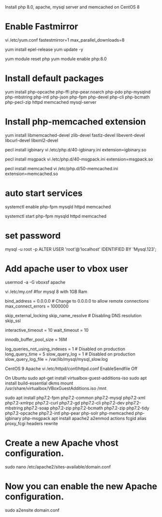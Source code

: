 Install php 8.0, apache, mysql server and memcached on CentOS 8

# Enable Fastmirror
vi /etc/yum.conf
fastestmirror=1
max_parallel_downloads=8

yum install epel-release
yum update -y

yum module reset php
yum module enable php:8.0

# Install default packages

yum install php-opcache php-ffi php-pear.noarch php-pdo php-mysqlnd php-mbstring php-intl php-json php-fpm php-devel php-cli php-bcmath php-pecl-zip httpd memcached mysql-server

# Install php-memcached extension
yum install libmemcached-devel zlib-devel fastlz-devel libevent-devel libcurl-devel libxml2-devel

pecl install igbinary
vi /etc/php.d/40-igbinary.ini
    extension=igbinary.so

pecl install msgpack
vi /etc/php.d/40-msgpack.ini
    extension=msgpack.so

pecl install memcached
vi /etc/php.d/50-memcached.ini
    extension=memcached.so

# auto start services
systemctl enable php-fpm mysqld httpd memcached

systemctl start php-fpm mysqld httpd memcached

# set password
mysql -u root -p
    ALTER USER 'root'@'localhost' IDENTIFIED BY 'Mysql.123';

# Add apache user to vbox user
usermod -a -G vboxsf apache

vi /etc/my.cnf
#for mysql 8 with 1GB Ram

bind_address        = 0.0.0.0 # Change to 0.0.0.0 to allow remote connections
max_connect_errors  = 1000000

skip_external_locking
skip_name_resolve # Disabling DNS resolution
skip_ssl

interactive_timeout             = 10
wait_timeout                    = 10

innodb_buffer_pool_size         = 16M

log_queries_not_using_indexes   = 1     # Disabled on production
long_query_time                 = 5
slow_query_log                  = 1     # Disabled on production
slow_query_log_file             = /var/lib/mysql/mysql_slow.log

CentOS 9 Apache
vi /etc/httpd/conf/httpd.conf
EnableSendfile Off

On Ubuntu
sudo apt-get install virtualbox-guest-additions-iso
sudo apt install build-essential dkms
mount /usr/share/virtualbox/VBoxGuestAdditions.iso /mnt

sudo apt install php7.2-fpm php7.2-common php7.2-mysql php7.2-xml php7.2-xmlrpc php7.2-curl php7.2-gd php7.2-cli php7.2-dev php7.2-mbstring php7.2-soap php7.2-zip php7.2-bcmath php7.2-zip php7.2-tidy php7.2-opcache php7.2-intl php-pear php-solr php-memcached php-igbinary php-msgpack
apt install apache2
a2enmod actions fcgid alias proxy_fcgi headers rewrite

# Create a new Apache vhost configuration. 
sudo nano /etc/apache2/sites-available/domain.conf

# Now you can enable the new Apache configuration. 
sudo a2ensite domain.conf

